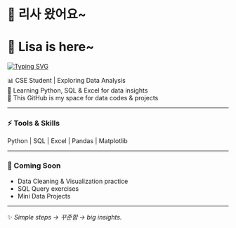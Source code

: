# 👋 리사 왔어요~  
# 🚀 Lisa is here~


[![Typing SVG](https://readme-typing-svg.herokuapp.com?size=24&color=C3B1E1&center=true&width=500&lines=%F0%9F%91%8B+%EB%A6%AC%EC%82%AC+%EC%99%94%EC%97%88%EC%9A%94~;Hi,+I'm+Lisa;%EB%8D%B0%EC%9D%B4%ED%84%B0+%EB%B6%84%EC%84%9D+%EA%B3%B5%EB%B6%80+%EC%A4%91&duration=3000)](https://git.io/typing-svg)


📊 CSE Student | Exploring Data Analysis  
🌱 Learning Python, SQL & Excel for data insights  
🚀 This GitHub is my space for data codes & projects  

---

### ⚡ Tools & Skills
Python | SQL | Excel | Pandas | Matplotlib  

---

### 📂 Coming Soon
- Data Cleaning & Visualization practice  
- SQL Query exercises  
- Mini Data Projects  

---

✨ *Simple steps → 꾸준함 → big insights.*  

